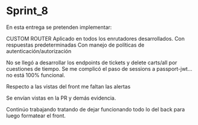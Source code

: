 # Sprint_8
En esta entrega se pretenden implementar:

CUSTOM ROUTER
Aplicado en todos los enrutadores desarrollados.
Con respuestas predeterminadas
Con manejo de políticas de autenticación/autorización

No se llegó a desarrollar los endpoints de tickets y delete carts/all por cuestiones de tiempo.
Se me complicó el paso de sessions a passport-jwt... no está 100% funcional.

Respecto a las vistas del front me faltan las alertas

Se envían vistas en la PR y demás evidencia. 

Continúo trabajando tratando de dejar funcionando todo lo del back para luego formatear el front.
